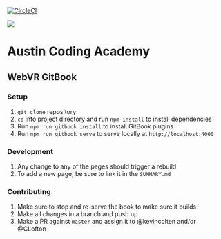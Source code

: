 [![CircleCI](https://circleci.com/gh/AustinCodingAcademy/summer-gitbook.svg?style=svg&circle-token=e698f846a15e5d50866237fe190231003ffddbd5)](https://circleci.com/gh/AustinCodingAcademy/summer-gitbook)

![](http://en.gravatar.com/userimage/107370100/a08594145564536138dfaaf072c7b241.png)
# Austin Coding Academy

## WebVR GitBook

### Setup
1. `git clone` repository
1. `cd` into project directory and run `npm install` to install dependencies
1. Run `npm run gitbook install` to install GitBook plugins
1. Run `npm run gitbook serve` to serve locally at `http://localhost:4000`

### Development
1. Any change to any of the pages should trigger a rebuild
1. To add a new page, be sure to link it in the `SUMMARY.md`

### Contributing
1. Make sure to stop and re-serve the book to make sure it builds
1. Make all changes in a branch and push up
1. Make a PR against `master` and assign it to @kevincolten and/or @CLofton
